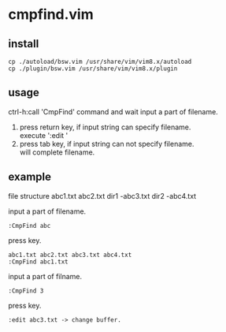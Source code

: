 # cmpfind.vim

## install
    cp ./autoload/bsw.vim /usr/share/vim/vim8.x/autoload
    cp ./plugin/bsw.vim /usr/share/vim/vim8.x/plugin
    
## usage
ctrl-h:call 'CmpFind' command and wait input a part of filename.
1. press return key, if input string can specify filename.<br>
execute ':edit <filename>'
2. press tab key, if input string can not specify filename.<br>
will complete filename.
  
## example
file structure
    abc1.txt
    abc2.txt
    dir1
    -abc3.txt
    dir2
    -abc4.txt

input a part of filename.

    :CmpFind abc

press <TAB> key.
  
    abc1.txt abc2.txt abc3.txt abc4.txt
    :CmpFind abc1.txt

input a part of filname.

    :CmpFind 3

press <CR> key.
  
    :edit abc3.txt -> change buffer.
